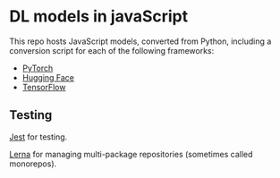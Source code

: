 # DL models in javaScript  

This repo hosts JavaScript models, converted from Python, including a conversion script for each of the following frameworks:  
* [PyTorch](https://pytorch.org/hub/)  
* [Hugging Face](https://huggingface.co/models)  
* [TensorFlow](https://www.tensorflow.org/resources/models-datasets)

## Testing

[Jest](https://github.com/facebook/jest#getting-started) for testing.

[Lerna](https://github.com/lerna/lerna) for managing multi-package repositories (sometimes called monorepos).

